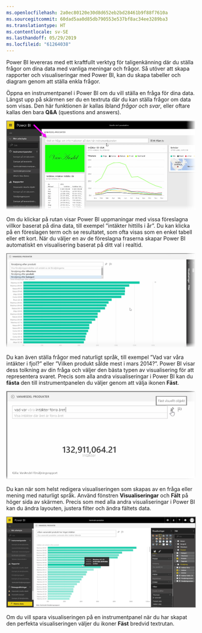 ```yaml
---
ms.openlocfilehash: 2a0ec80120e30d8d652eb2bd28461b9f88f7610a
ms.sourcegitcommit: 60dad5aa0d85db790553e537bf8ac34ee3289ba3
ms.translationtype: HT
ms.contentlocale: sv-SE
ms.lasthandoff: 05/29/2019
ms.locfileid: "61264038"
---
```

Power BI levereras med ett kraftfullt verktyg för taligenkänning där du ställa frågor om dina data med vanliga meningar och frågor. Så utöver att skapa rapporter och visualiseringar med Power BI, kan du skapa tabeller och diagram genom att ställa enkla frågor.

Öppna en instrumentpanel i Power BI om du vill ställa en fråga för dina data. Längst upp på skärmen ser du en textruta där du kan ställa frågor om data som visas. Den här funktionen är kallas ibland *frågor och svar*, eller oftare kallas den bara **Q&A** (questions and answers).

![](media/4-3-asking-questions-natural-language/4-3_1.png)

Om du klickar på rutan visar Power BI uppmaningar med vissa föreslagna villkor baserat på dina data, till exempel ”intäkter hittills i år”. Du kan klicka på en föreslagen term och se resultatet, som ofta visas som en enkel tabell eller ett kort. När du väljer en av de föreslagna fraserna skapar Power BI automatiskt en visualisering baserat på ditt val i realtid.

![](media/4-3-asking-questions-natural-language/4-3_2.png)

Du kan även ställa frågor med naturligt språk, till exempel ”Vad var våra intäkter i fjol?” eller ”Vilken produkt sålde mest i mars 2014?”. Power BI visar dess tolkning av din fråga och väljer den bästa typen av visualisering för att representera svaret. Precis som alla andra visualiseringar i Power BI kan du **fästa** den till instrumentpanelen du väljer genom att välja ikonen **Fäst**.

![](media/4-3-asking-questions-natural-language/4-3_3.png)

Du kan när som helst redigera visualiseringen som skapas av en fråga eller mening med naturligt språk. Använd fönstren **Visualiseringar** och **Fält** på höger sida av skärmen. Precis som med alla andra visualiseringar i Power BI kan du ändra layouten, justera filter och ändra fältets data.

![](media/4-3-asking-questions-natural-language/4-3_4.png)

Om du vill spara visualiseringen på en instrumentpanel när du har skapat den perfekta visualiseringen väljer du ikoner **Fäst** bredvid textrutan.

